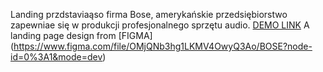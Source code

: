 Landing przdstaviaąso firma Bose, amerykańskie przedsiębiorstwo zapewniae się w produkcji profesjonalnego sprzętu audio.
[DEMO LINK](https://PavlovaOlena.github.io/landing_bose/)
A landing page design from [FIGMA] (https://www.figma.com/file/OMjQNb3hg1LKMV4OwyQ3Ao/BOSE?node-id=0%3A1&mode=dev)
